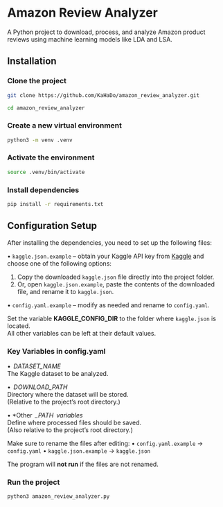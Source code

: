 # Amazon Review Analyzer

A Python project to download, process, and analyze Amazon product reviews using machine learning models like LDA and LSA.

## Installation

### Clone the project

```bash 
git clone https://github.com/KaHaDo/amazon_review_analyzer.git
```
```bash
cd amazon_review_analyzer
```

### Create a new virtual environment 

```bash 
python3 -m venv .venv
```

### Activate the environment

```bash 
source .venv/bin/activate
```

### Install dependencies

```bash 
pip install -r requirements.txt
```

## Configuration Setup

After installing the dependencies, you need to set up the following files:

•⁠ `kaggle.json.example` – obtain your Kaggle API key from [Kaggle](https://www.kaggle.com/docs/api) and choose one of the following options:

  1. Copy the downloaded `kaggle.json` file directly into the project folder.
  2. Or, open `kaggle.json.example`, paste the contents of the downloaded file, and rename it to `kaggle.json`.

•⁠ `config.yaml.example` – modify as needed and rename to `config.yaml`. 
 
  Set the variable **KAGGLE_CONFIG_DIR** to the folder where `kaggle.json` is located.  
  All other variables can be left at their default values.

### Key Variables in ⁠config.yaml ⁠

•⁠  ⁠*⁠ DATASET_NAME ⁠*  
    The Kaggle dataset to be analyzed.
    
•⁠  ⁠*⁠ DOWNLOAD_PATH ⁠*  
    Directory where the dataset will be stored.  
    (Relative to the project’s root directory.)
    
•⁠  ⁠*Other ⁠ *_PATH ⁠ variables*  
    Define where processed files should be saved.  
    (Also relative to the project’s root directory.)

Make sure to rename the files after editing:
•⁠ `config.yaml.example` → `config.yaml`
•⁠ `kaggle.json.example` → `kaggle.json`

The program will **not run** if the files are not renamed.

### Run the project

```bash 
python3 amazon_review_analyzer.py
```
